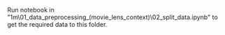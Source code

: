 Run notebook in "1m\01_data_preprocessing_(movie_lens_context)\02_split_data.ipynb" to get the required data to this folder.